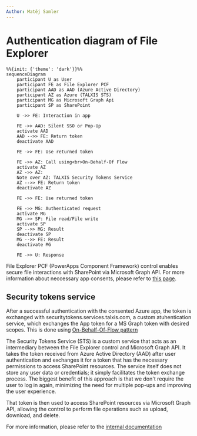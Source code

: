 ```yaml
---
Author: Matěj Samler
---
```


# Authentication diagram of File Explorer

``` mermaid
%%{init: {'theme': 'dark'}}%%
sequenceDiagram
    participant U as User
    participant FE as File Explorer PCF
    participant AAD as AAD (Azure Active Directory)
    participant AZ as Azure (TALXIS STS)
    participant MG as Microsoft Graph Api
    participant SP as SharePoint

    U ->> FE: Interaction in app

    FE ->> AAD: Silent SSO or Pop-Up
    activate AAD
    AAD -->> FE: Return token
    deactivate AAD

    FE ->> FE: Use returned token

    FE ->> AZ: Call using<br>On-Behalf-Of Flow
    activate AZ
    AZ ->> AZ: 
    Note over AZ: TALXIS Security Tokens Service
    AZ -->> FE: Return token
    deactivate AZ

    FE ->> FE: Use returned token

    FE ->> MG: Authenticated request
    activate MG
    MG ->> SP: File read/File write
    activate SP
    SP -->> MG: Result
    deactivate SP
    MG -->> FE: Result
    deactivate MG

    FE ->> U: Response
```

File Explorer PCF (PowerApps Component Framework) control enables secure file interactions with SharePoint via Microsoft Graph API.
For more information about neccessary app consents, please refer to [this page](/docs/src/en/customizer-guide/required-application-consent.md#talxis---pcffilepicker).

## Security tokens service

After a successful authentication with the consented Azure app, the token is exchanged with securitytokens.services.talxis.com, a custom atuhentication service, which exchanges the App token for a MS Graph token with desired scopes. This is done using [On-Behalf-Of-Flow pattern](https://learn.microsoft.com/en-us/entra/identity-platform/v2-oauth2-on-behalf-of-flow)

The Security Tokens Service (STS) is a custom service that acts as an intermediary between the File Explorer control and Microsoft Graph API. It takes the token received from Azure Active Directory (AAD) after user authentication and exchanges it for a token that has the necessary permissions to access SharePoint resources. The service itself does not store any user data or credentials; it simply facilitates the token exchange process. The biggest benefit of this approach is that we don't require the user to log in again, minimizing the need for multiple pop-ups and improving the user experience.

That token is then used to access SharePoint resources via Microsoft Graph API, allowing the control to perform file operations such as upload, download, and delete.

For more information, please refer to the [internal documentation](https://dev.azure.com/thenetworg/INT0015/_wiki/wikis/INT0015.wiki/4301/Authentication-Flow)
